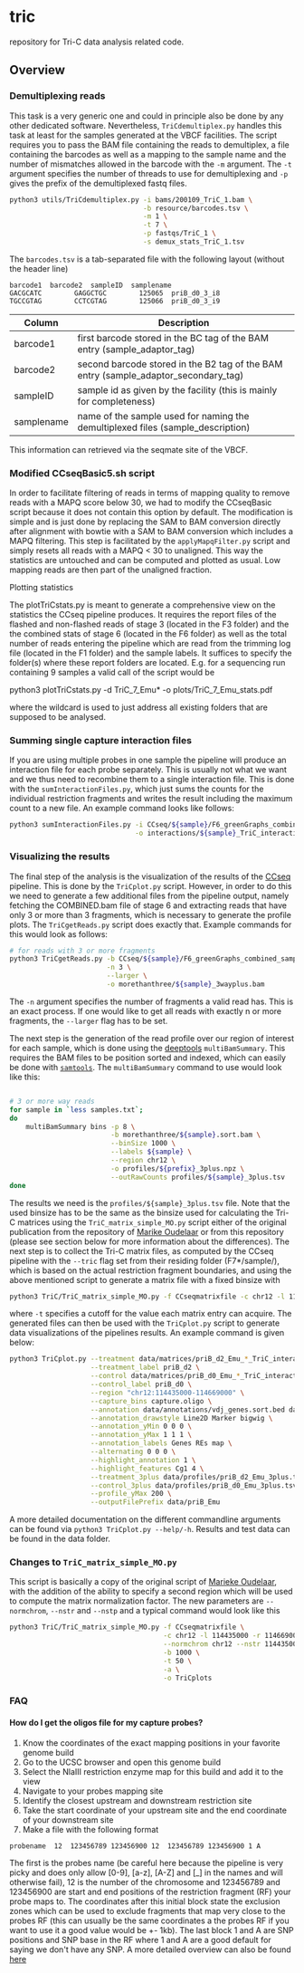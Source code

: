 # tric
repository for Tri-C data analysis related code.

## Overview

### Demultiplexing reads
This task is a very generic one and could in principle also be done by any other dedicated software. Nevertheless, `TriCdemultiplex.py` handles this task at least for the samples generated at the VBCF facilities. The script requires you to pass the BAM file containing the reads to demultiplex, a file containing the barcodes as well as a mapping to the sample name and the number of mismatches allowed in the barcode with the `-m` argument. The `-t` argument specifies the number of threads to use for demultiplexing and `-p` gives the prefix of the demultiplexed fastq files.
```bash
python3 utils/TriCdemultiplex.py -i bams/200109_TriC_1.bam \
                                 -b resource/barcodes.tsv \
                                 -m 1 \
                                 -t 7 \
                                 -p fastqs/TriC_1 \
                                 -s demux_stats_TriC_1.tsv
```
The `barcodes.tsv` is a tab-separated file with the following layout (without the header line)
```
barcode1  barcode2  sampleID  samplename
GACGCATC        GAGGCTGC        125065  priB_d0_3_i8
TGCCGTAG        CCTCGTAG        125066  priB_d0_3_i9
```
|Column |Description|
|---|---|
|barcode1 |first barcode stored in the BC tag of the BAM entry (sample_adaptor_tag) |
|barcode2 |second barcode stored in the B2 tag of the BAM entry (sample_adaptor_secondary_tag)  |
|sampleID |sample id as given by the facility (this is mainly for completeness) |
|samplename |name of the sample used for naming the demultiplexed files (sample_description) |

This information can retrieved via the seqmate site of the VBCF.

### Modified CCseqBasic5.sh script
In order to facilitate filtering of reads in terms of mapping quality to remove reads with a MAPQ score below 30, we had to modify the CCseqBasic script because it does not contain this option by default. The modification is simple and is just done by replacing the SAM to BAM conversion directly after alignment with bowtie with a SAM to BAM conversion which includes a MAPQ filtering. This step is facilitated by the `applyMapqFilter.py` script and simply resets all reads with a MAPQ < 30 to unaligned. This way the statistics are untouched and can be computed and plotted as usual. Low mapping reads are then part of the unaligned fraction.

Plotting statistics

The plotTriCstats.py is meant to generate a comprehensive view on the statistics the CCseq pipeline produces. It requires the report files of the flashed and non-flashed reads of stage 3 (located in the F3 folder) and the the combined stats of stage 6 (located in the F6 folder) as well as the total number of reads entering the pipeline which are read from the trimming log file (located in the F1 folder) and the sample labels. It suffices to specify the folder(s) where these report folders are located. E.g. for a sequencing run containing 9 samples a valid call of the script would be

python3 plotTriCstats.py -d TriC_7_Emu*
                         -o plots/TriC_7_Emu_stats.pdf

where the wildcard is used to just address all existing folders that are supposed to be analysed.

### Summing single capture interaction files
If you are using multiple probes in one sample the pipeline will produce an interaction file for each probe separately. This is usually not what we want and we thus need to recombine them to a single interaction file. This is done with the `sumInteractionFiles.py`, which just sums the counts for the individual restriction fragments and writes the result including the maximum count to a new file. An example command looks like follows:
```bash
python3 sumInteractionFiles.py -i CCseq/${sample}/F6_greenGraphs_combined_sample_CS5/sample_TriC/sample_*_TriC_interactions.txt \
                               -o interactions/${sample}_TriC_interactions.txt
```

### Visualizing the results
The final step of the analysis is the visualization of the results of the [CCseq](https://github.com/Hughes-Genome-Group/CCseqBasicS) pipeline. This is done by the `TriCplot.py` script. However, in order to do this we need to generate a few additional files from the pipeline output, namely fetching the COMBINED.bam file of stage 6 and extracting reads that have only 3 or more than 3 fragments, which is necessary to generate the profile plots. The `TriCgetReads.py` script does exactly that. Example commands for this would look as follows:
```bash
# for reads with 3 or more fragments
python3 TriCgetReads.py -b CCseq/${sample}/F6_greenGraphs_combined_sample_CS5/COMBINED_reported_capture_reads_CS5.bam \
                        -n 3 \
                        --larger \
                        -o morethanthree/${sample}_3wayplus.bam
```
The `-n` argument specifies the number of fragments a valid read has. This is an exact process. If one would like to get all reads with exactly n or more fragments, the `--larger` flag has to be set.

The next step is the generation of the read profile over our region of interest for each sample, which is done using the [deeptools](https://deeptools.readthedocs.io/en/develop/) `multiBamSummary`. This requires the BAM files to be position sorted and indexed, which can easily be done with [`samtools`](http://www.htslib.org/doc/samtools.html). The `multiBamSummary` command to use would look like this:
```bash

# 3 or more way reads
for sample in `less samples.txt`;
do
    multiBamSummary bins -p 8 \
                         -b morethanthree/${sample}.sort.bam \
                         --binSize 1000 \
                         --labels ${sample} \
                         --region chr12 \
                         -o profiles/${prefix}_3plus.npz \
                         --outRawCounts profiles/${sample}_3plus.tsv
done
```
The results we need is the `profiles/${sample}_3plus.tsv` file. Note that the used binsize has to be the same as the binsize used for calculating the Tri-C matrices using the `TriC_matrix_simple_MO.py` script either of the original publication from the repository of [Marike Oudelaar](https://github.com/oudelaar/TriC) or from this repository (please see section below for more information about the differences). The next step is to collect the Tri-C matrix files, as computed by the CCseq pipeline with the `--tric` flag set from their residing folder (F7*/sample/), which is based on the actual restriction fragment boundaries, and using the above mentioned script to generate a matrix file with a fixed binsize with
```bash
python3 TriC/TriC_matrix_simple_MO.py -f CCseqmatrixfile -c chr12 -l 114435000 -r 114669000 -b 1000 -t 50 -a -o TriCplots
```
where `-t` specifies a cutoff for the value each matrix entry can acquire. The generated files can then be used with the `TriCplot.py` script to generate data visualizations of the pipelines results. An example command is given below:
```bash
python3 TriCplot.py --treatment data/matrices/priB_d2_Emu_*_TriC_interactions_1000_RAW.tab \
                    --treatment_label priB_d2 \
                    --control data/matrices/priB_d0_Emu_*_TriC_interactions_1000_RAW.tab \
                    --control_label priB_d0 \
                    --region "chr12:114435000-114669000" \
                    --capture_bins capture.oligo \
                    --annotation data/annotations/vdj_genes.sort.bed data/annotations/vdj_REs.bed data/annotations/mappability.bw \
                    --annotation_drawstyle Line2D Marker bigwig \
                    --annotation_yMin 0 0 0 \
                    --annotation_yMax 1 1 1 \
                    --annotation_labels Genes REs map \
                    --alternating 0 0 0 \
                    --highlight_annotation 1 \
                    --highlight_features Cg1 4 \
                    --treatment_3plus data/profiles/priB_d2_Emu_3plus.tsv \
                    --control_3plus data/profiles/priB_d0_Emu_3plus.tsv \
                    --profile_yMax 200 \
                    --outputFilePrefix data/priB_Emu
```
A more detailed documentation on the different commandline arguments can be found via `python3 TriCplot.py --help/-h`. Results and test data can be found in the data folder.

### Changes to `TriC_matrix_simple_MO.py`
This script is basically a copy of the original script of [Marieke Oudelaar](https://github.com/oudelaar/TriC), with the addition of the ability to specify a second region which will be used to compute the matrix normalization factor. The new parameters are `--normchrom`, `--nstr` and `--nstp` and a typical command would look like this
```bash
python3 TriC/TriC_matrix_simple_MO.py -f CCseqmatrixfile \
                                      -c chr12 -l 114435000 -r 114669000 \
                                      --normchrom chr12 --nstr 114435000 --nstp 114496000 \
                                      -b 1000 \
                                      -t 50 \
                                      -a \
                                      -o TriCplots
```

### FAQ
#### How do I get the oligos file for my capture probes?
 1. Know the coordinates of the exact mapping positions in your favorite genome build
 2. Go to the UCSC browser and open this genome build
 3. Select the NlaIII restriction enzyme map for this build and add it to the view
 4. Navigate to your probes mapping site
 5. Identify the closest upstream and downstream restriction site
 6. Take the start coordinate of your upstream site and the end coordinate of your downstream site
 7. Make a file with the following format
 ```
 probename  12  123456789 123456900 12  123456789 123456900 1 A
 ```
 The first is the probes name (be careful here because the pipeline is very picky and does only allow \[0-9\], \[a-z\], \[A-Z\] and \[\_\] in the names and will otherwise fail), 12 is the number of the chromosome and 123456789 and 123456900 are start and end positions of the restriction fragment (RF) your probe maps to. The coordinates after this initial block state the exclusion zones which can be used to exclude fragments that map very close to the probes RF (this can usually be the same coordinates a the probes RF if you want to use it a good value would be +- 1kb). The last block 1 and A are SNP positions and SNP base in the RF where 1 and A are a good default for saying we don't have any SNP. A more detailed overview can also be found [here](http://userweb.molbiol.ox.ac.uk/public/telenius/captureManual/oligofile.html)
